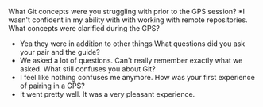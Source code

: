 What Git concepts were you struggling with prior to the GPS session?
*I wasn't confident in my ability with with working with remote repositories.
What concepts were clarified during the GPS?
* Yea they were in addition to other things
What questions did you ask your pair and the guide?
* We asked a lot of questions. Can't really remember exactly what we asked. 
What still confuses you about Git?
* I feel like nothing confuses me anymore.
How was your first experience of pairing in a GPS?
* It went pretty well. It was a very pleasant experience.